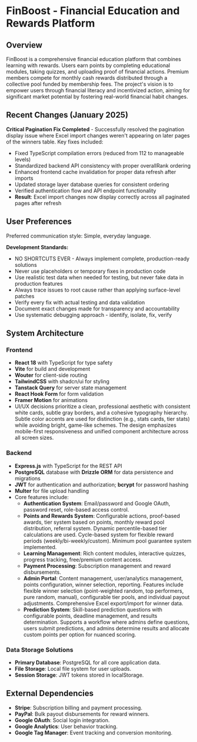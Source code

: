 # FinBoost - Financial Education and Rewards Platform

## Overview

FinBoost is a comprehensive financial education platform that combines learning with rewards. Users earn points by completing educational modules, taking quizzes, and uploading proof of financial actions. Premium members compete for monthly cash rewards distributed through a collective pool funded by membership fees. The project's vision is to empower users through financial literacy and incentivized action, aiming for significant market potential by fostering real-world financial habit changes.

## Recent Changes (January 2025)

**Critical Pagination Fix Completed** - Successfully resolved the pagination display issue where Excel import changes weren't appearing on later pages of the winners table. Key fixes included:
- Fixed TypeScript compilation errors (reduced from 112 to manageable levels)
- Standardized backend API consistency with proper overallRank ordering
- Enhanced frontend cache invalidation for proper data refresh after imports
- Updated storage layer database queries for consistent ordering
- Verified authentication flow and API endpoint functionality
- **Result**: Excel import changes now display correctly across all paginated pages after refresh

## User Preferences

Preferred communication style: Simple, everyday language.

**Development Standards:**
- NO SHORTCUTS EVER - Always implement complete, production-ready solutions
- Never use placeholders or temporary fixes in production code
- Use realistic test data when needed for testing, but never fake data in production features
- Always trace issues to root cause rather than applying surface-level patches
- Verify every fix with actual testing and data validation
- Document exact changes made for transparency and accountability
- Use systematic debugging approach - identify, isolate, fix, verify

## System Architecture

### Frontend
- **React 18** with TypeScript for type safety
- **Vite** for build and development
- **Wouter** for client-side routing
- **TailwindCSS** with shadcn/ui for styling
- **Tanstack Query** for server state management
- **React Hook Form** for form validation
- **Framer Motion** for animations
- UI/UX decisions prioritize a clean, professional aesthetic with consistent white cards, subtle gray borders, and a cohesive typography hierarchy. Subtle color accents are used for distinction (e.g., stats cards, tier stats) while avoiding bright, game-like schemes. The design emphasizes mobile-first responsiveness and unified component architecture across all screen sizes.

### Backend
- **Express.js** with TypeScript for the REST API
- **PostgreSQL** database with **Drizzle ORM** for data persistence and migrations
- **JWT** for authentication and authorization; **bcrypt** for password hashing
- **Multer** for file upload handling
- Core features include:
    - **Authentication System**: Email/password and Google OAuth, password reset, role-based access control.
    - **Points and Rewards System**: Configurable actions, proof-based awards, tier system based on points, monthly reward pool distribution, referral system. Dynamic percentile-based tier calculations are used. Cycle-based system for flexible reward periods (weekly/bi-weekly/custom). Minimum pool guarantee system implemented.
    - **Learning Management**: Rich content modules, interactive quizzes, progress tracking, free/premium content access.
    - **Payment Processing**: Subscription management and reward disbursements.
    - **Admin Portal**: Content management, user/analytics management, points configuration, winner selection, reporting. Features include flexible winner selection (point-weighted random, top performers, pure random, manual), configurable tier pools, and individual payout adjustments. Comprehensive Excel export/import for winner data.
    - **Prediction System**: Skill-based prediction questions with configurable points, deadline management, and results determination. Supports a workflow where admins define questions, users submit predictions, and admins determine results and allocate custom points per option for nuanced scoring.

### Data Storage Solutions
- **Primary Database**: PostgreSQL for all core application data.
- **File Storage**: Local file system for user uploads.
- **Session Storage**: JWT tokens stored in localStorage.

## External Dependencies

- **Stripe**: Subscription billing and payment processing.
- **PayPal**: Bulk payout disbursements for reward winners.
- **Google OAuth**: Social login integration.
- **Google Analytics**: User behavior tracking.
- **Google Tag Manager**: Event tracking and conversion monitoring.